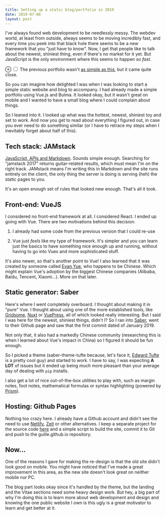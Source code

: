 ```yaml
---
title: Setting up a static blog/portfolio in 2019
date: 2019-07-08
layout: post
---
```


I've always found web development to be needlessly messy. The webdev world, at least from outside, always seems to be moving incredibly fast, and every time you peek into that black hole there seems to be a new framework that you "just have to know". Now, I get that people like to talk about the newest, shiniest thing, even if there's no market for it yet. But JavaScript is the only environment where this seems to happen *so fast*.

<label for="mn-pfolio" class="margin-toggle">&#8853;</label>
<input type="checkbox" id="mn-pfolio" class="margin-toggle"/>
<span class="marginnote">
  The previous portfolio wasn't [as simple as this](https://jgthms.com/web-design-in-4-minutes/), but it came quite close.
</span>

So you can imagine how delighted I was when I was looking to start a simple static website and blog to accompany. I had already made a simple portfolio using Vue.js and Bulma. It looked okay, but it wasn't great on mobile and I wanted to have a small blog where I could complain about things.

So I leaned into it. I looked up what was the hottest, newest, shiniest toy and set to work. And now you get to read about everything I figured out, in case you ever need to do something similar (or I have to retrace my steps when I inevitably forget about half of this).


## Tech stack: JAMstack

[JavaScript, APIs and Markdown](https://jamstack.org/). Sounds simple enough. Searching for "jamstack 2017" returns guitar-related results, which must mean I'm on the right track. JAMstack means I'm writing this in Markdown and the site runs entirely on the client, the only thing the server is doing is serving (heh) the static pages to you.

It's an open enough set of rules that looked new enough. That's all it took.

## Front-end: VueJS

I considered no front-end framework at all. I considered React. I ended up going with Vue. There are two motivations behind this decision:

1. I already had some code from the previous version that I could re-use

2. Vue just *feels* like my type of framework. It's simpler and you can learn just the basics to have something nice enough up and running, without having to go into Vuex and more sophisticated stuff.

It's also newer, so that's another point to Vue! I also learned that it was created by someone called [Evan Yue](https://evanyou.me/), who happens to be Chinese. Which might explain Vue's adoption by the biggest Chinese companies (Alibaba, Baidu, Tencent, Xiaomi...). More on that later.

## Static generator: Saber

Here's where I went completely overboard. I thought about making it in "pure" Vue. I thought about using one of the more established tools, like [Gridsome](https://gridsome.org/), [Nuxt](https://nuxtjs.org/) or [VuePress](https://vuepress.vuejs.org/), all of which looked really interesting. But I said I was here for the newest, shiniest things, didn't I? So I ran into [Saber](https://saber.land/), went to their Github page and saw that the first commit dated of January 2019.

Not only that, it also had a markedly Chinese community (researching this is when I learned about Vue's impact in China) so I figured it should be fun enough.

So I picked a theme (saber-theme-tufte because, let's face it, [Edward Tufte](https://en.wikipedia.org/wiki/Edward_Tufte) is a pretty cool guy) and started to work. I have to say, I was expecting **A LOT** of issues but it ended up being much more pleasant than your average day of dealing with `pip` installs.

I also get a lot of nice out-of-the-box utilities to play with, such as margin notes, foot notes, mathematical formulas or syntax highlighting (powered by [Prism](https://prismjs.com/)).


## Hosting: Github Pages

Nothing too crazy here. I already have a Github account and didn't see the need to use [Netlify](https://www.netlify.com/), [Zeit](https://zeit.co/) or other alternatives. I keep a separate project for the source code [here](https://github.com/guille/webpage-dev) and a simple script to build the site, commit it to Git and push to the guille.github.io repository.


## Now...

One of the reasons I gave for making the re-design is that the old site didn't look good on mobile. You might have noticed that I've made a great improvement in this area, as the new site doesn't look great on neither mobile nor PC.

The blog part looks okay since it's handled by the theme, but the landing and the Vitae sections need some heavy design work. But hey, a big part of why I'm doing this is to learn more about web development and design and knowing the one public website I own is this ugly is a great motivator to learn and get better at it.
